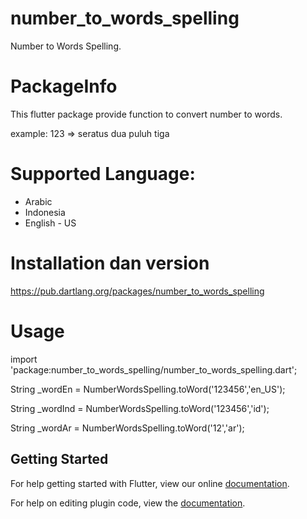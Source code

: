 # number_to_words_spelling

Number to Words Spelling.

# PackageInfo
This flutter package provide function to convert number to words.

example:
123 => seratus dua puluh tiga

# Supported Language:
 - Arabic
 - Indonesia
 - English - US

# Installation dan version

https://pub.dartlang.org/packages/number_to_words_spelling

# Usage
import 'package:number_to_words_spelling/number_to_words_spelling.dart';

String _wordEn = NumberWordsSpelling.toWord('123456','en_US');

String _wordInd = NumberWordsSpelling.toWord('123456','id');

String _wordAr = NumberWordsSpelling.toWord('12','ar');

## Getting Started

For help getting started with Flutter, view our online
[documentation](http://flutter.io/).

For help on editing plugin code, view the [documentation](https://flutter.io/platform-plugins/#edit-code).
